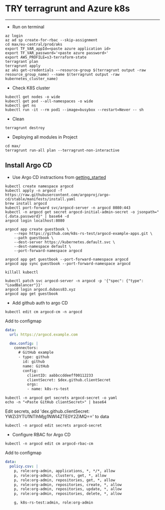 # TRY terragrunt and Azure k8s
---
+ Run on terminal

```
az login
az ad sp create-for-rbac --skip-assignment
cd max/eu-central/prod/aks
export TF_VAR_appId=<paste azure application id>
export TF_VAR_password='<paste azure password>'
export AWS_PROFILE=s3-terraform-state
terragrant plan
terragrunt apply
az aks get-credentials --resource-group $(terragrunt output -raw resource_group_name) --name $(terragrunt output -raw kubernetes_cluster_name)
```

+ Check K8S cluster

```
kubectl get nodes -o wide
kubectl get pod --all-namespaces -o wide
kubectl get ns
kubectl run -it --rm pod1 --image=busybox --restart=Never -- sh
```

+ Clean

```
terragrunt destroy
```

+ Deploying all modules in Project

```
cd max/
terragrunt run-all plan --terragrunt-non-interactive
```

## Install Argo CD

+ Use Argo CD instractions from [getting_started](https://argoproj.github.io/argo-cd/getting_started/)
```
kubectl create namespace argocd
kubectl apply -n argocd -f https://raw.githubusercontent.com/argoproj/argo-cd/stable/manifests/install.yaml
brew install argocd
kubectl port-forward svc/argocd-server -n argocd 8080:443
kubectl -n argocd get secret argocd-initial-admin-secret -o jsonpath="{.data.password}" | base64 -d
argocd login localhost:8080

argocd app create guestbook \
    --repo https://github.com/k8s-rs-test/argocd-example-apps.git \
    --path guestbook \
    --dest-server https://kubernetes.default.svc \
    --dest-namespace default \
    --port-forward-namespace argocd

argocd app get guestbook --port-forward-namespace argocd
argocd app sync guestbook --port-forward-namespace argocd

killall kubectl

kubectl patch svc argocd-server -n argocd -p '{"spec": {"type": "LoadBalancer"}}'
argocd login argocd.dubass83.xyz
argocd app get guestbook
```
+ Add github auth to argo CD

`kubectl edit cm argocd-cm -n argocd`

Add to configmap
```yaml
data:
  url: https://argocd.example.com

  dex.config: |
    connectors:
      # GitHub example
      - type: github
        id: github
        name: GitHub
        config:
          clientID: aabbccddeeff00112233
          clientSecret: $dex.github.clientSecret
          orgs:
          - name: k8s-rs-test

```

``` 
kubectl -n argocd get secrets argocd-secret -o yaml
echo -n "<Paste GitHub clientSecret>" | base64

```
Edit secrets, add 'dex.github.clientSecret: YWZi<BASE64>3YTU1NTlhMjg1NWI4ZTE0Y2ZiMQ==' to data 

```
kubectl -n argocd edit secrets argocd-secret
```
+ Configure RBAC for Argo CD

```
kubectl -n argocd edit cm argocd-rbac-cm
```

Add to configmap

```yaml
data:
  policy.csv: |
    p, role:org-admin, applications, *, */*, allow
    p, role:org-admin, clusters, get, *, allow
    p, role:org-admin, repositories, get, *, allow
    p, role:org-admin, repositories, create, *, allow
    p, role:org-admin, repositories, update, *, allow
    p, role:org-admin, repositories, delete, *, allow

    g, k8s-rs-test:admin, role:org-admin
```